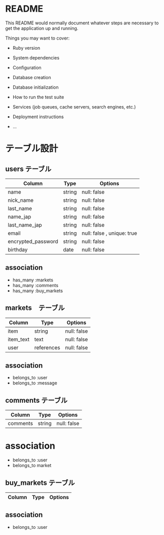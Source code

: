 # README

This README would normally document whatever steps are necessary to get the
application up and running.

Things you may want to cover:

* Ruby version

* System dependencies

* Configuration

* Database creation

* Database initialization

* How to run the test suite

* Services (job queues, cache servers, search engines, etc.)

* Deployment instructions

* ...
# テーブル設計

## users テーブル

| Column   | Type   | Options     |
| -------- | ------ | ----------- |
| name     | string | null: false |
| nick_name     | string | null: false |
| last_name | string | null: false |
| name_jap | string | null: false |
| last_name_jap | string | null: false |
| email     | string | null: false , unique: true |
| encrypted_password |  string | null: false  |
| birthday | date | null: false |

## association
- has_many :markets
- has_many :comments
- has_many :buy_markets

## markets　テーブル

| Column       | Type   | Options     |
| --------     | ------ | ----------- |
| item         | string | null: false |
| item_text    | text   | null: false |
| user      | references   | null: false |
## association
- belongs_to :user
- belongs_to :message

## comments テーブル

| Column          | Type   | Options     |
| --------        | ------ | ----------- |
| comments        | string | null: false |

# association
- belongs_to :user
- belongs_to market

## buy_markets テーブル
| Column          | Type   | Options     |
| --------        | ------ | ----------- |

## association
- belongs_to :user
